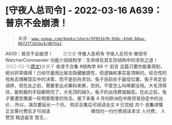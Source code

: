 # [守夜人总司令] - 2022-03-16 A639：普京不会崩溃！

> 来源：[`www.yuque.com/books/share/97051b78-926c-43e6-b0aa-0b72ff163ac4/db7na1`](https://www.yuque.com/books/share/97051b78-926c-43e6-b0aa-0b72ff163ac4/db7na1)

<ne-p id="520f42f3293818f927861ebbd5b15da4_p_0" data-lake-id="520f42f3293818f927861ebbd5b15da4_p_0"><ne-text id="ue2942916" style="color: rgb(51, 51, 51);">A639：普京不会崩溃！</ne-text></ne-p> <ne-p id="c8a9c0fafcff5350f6fe04e65f0df970" data-lake-id="c8a9c0fafcff5350f6fe04e65f0df970"><ne-text id="u23faea42" ne-fontsize="12" style="color: rgb(255, 255, 255);">原创</ne-text><ne-text id="uc2bd3c66" style="color: rgb(140, 140, 140);">觉悟者</ne-text> <ne-text id="uc5417802" ne-fontsize="14">守夜人总司令</ne-text></ne-p> <ne-p id="124c60dfa1ee976fc8d2fb3bd8bf6beb" data-lake-id="124c60dfa1ee976fc8d2fb3bd8bf6beb"><ne-text id="ubb5bab77" ne-fontsize="14" ne-bold="true" style="color: rgb(51, 51, 51);">守夜人总司令</ne-text></ne-p> <ne-p id="9d570d304522d23a7c9776f3ee778c9e" data-lake-id="9d570d304522d23a7c9776f3ee778c9e"><ne-text id="u70c1fdbb" ne-fontsize="14" style="color: rgb(51, 51, 51);">微信号</ne-text><ne-text id="uca3075de" ne-fontsize="14" style="color: rgb(51, 51, 51);">WatcherCommander</ne-text></ne-p> <ne-p id="8223eee8bea80ab05ab543c8fc07c6c7" data-lake-id="8223eee8bea80ab05ab543c8fc07c6c7"><ne-text id="u3af3cce1" ne-fontsize="14" style="color: rgb(51, 51, 51);">功能介绍</ne-text><ne-text id="uf02a8370" ne-fontsize="14" style="color: rgb(51, 51, 51);">结构学：生命体在其生存结构中的求存之道！</ne-text></ne-p> <ne-p id="9145eabc878172d7b60766919b31d556" data-lake-id="9145eabc878172d7b60766919b31d556"><ne-text id="ud6d75263" style="color: rgb(140, 140, 140);">2022-03-16</ne-text>[<ne-text id="u59da94a4" ne-fontsize="14">原文</ne-text>](https://mp.weixin.qq.com/s?__biz=MzAxNDk1NjI2Mw==&mid=2247488084&idx=1&sn=7c8d1370795dc6496c224b27c0137762&chksm=9b8a31dcacfdb8ca47772d583074c0ce9e16f2a9a2d3a27359cb26cb851d21da814506f6a3df#rd))<ne-text id="ud0b2d886" ne-fontsize="14" style="color: rgb(140, 140, 140);">发表于</ne-text></ne-p> <ne-p id="30f009e48b664206ce8c50d29ceae8fe" data-lake-id="30f009e48b664206ce8c50d29ceae8fe"><ne-text id="uaedea061" style="color: rgb(51, 51, 51);">收录于合集 #结构学 89 个</ne-text></ne-p> <ne-p id="8486853f273b6252271f1c0832e9ff66" data-lake-id="8486853f273b6252271f1c0832e9ff66"><ne-text id="u98679201" style="color: rgb(51, 51, 51);">前言</ne-text></ne-p> <ne-p id="d4be05a2d91026ea557e36d0f3e8b9c7" data-lake-id="d4be05a2d91026ea557e36d0f3e8b9c7"><ne-text id="ub87e811b" style="color: rgb(51, 51, 51);">这篇只要你能看得到，绝对非常值得！已经尽量用比喻去隐藏敏感性，但逻辑和事实是清晰的。综合性的视角去理解现实中的决策，而不是刻舟求剑。兔子目前处于最佳位置，兔子肯定会调停，但在此之前，需要拿出点筹码来换，否则，不管怎么叫唤都没用。大毛顶得住，能制裁的手段都用完了，大毛顶的越久，兔子的出场费就越高。在此之前，兔子要遭受鹰酱一轮明里暗里的攻击。接下来看 4 月份欧洲在中欧贸易协定中的出价… 所以，演员要延长一个月。</ne-text></ne-p> <ne-p id="f50e40e42f5c3293fa024f8892fd34a1" data-lake-id="f50e40e42f5c3293fa024f8892fd34a1" ne-alignment="center"><ne-text id="ue62498c7" style="color: rgb(51, 51, 51);">购买合集后可阅读全文</ne-text></ne-p> <ne-p id="fc5fc2788e91a3acdd5de666a215dc65" data-lake-id="fc5fc2788e91a3acdd5de666a215dc65" ne-alignment="center"><ne-text id="u61a02339" style="color: rgb(51, 51, 51);">#</ne-text></ne-p> <ne-p id="a696920f4473d415e7b16d336e3a4d66" data-lake-id="a696920f4473d415e7b16d336e3a4d66" ne-alignment="center"><ne-text id="uafe690f9" style="color: rgb(51, 51, 51);">已完结 共个</ne-text></ne-p> <ne-p id="5dccc24009fe981125563c5b0908d126" data-lake-id="5dccc24009fe981125563c5b0908d126" ne-alignment="center"><ne-text id="uec279559" ne-fontsize="16">合集详情</ne-text></ne-p> <ne-p id="0f92f1244b1d5bf52b9ab3c5f9ffd51b" data-lake-id="0f92f1244b1d5bf52b9ab3c5f9ffd51b" ne-alignment="center"><ne-text id="u208ae20b" style="color: rgb(51, 51, 51);">正文需付费后才可阅读</ne-text></ne-p> <ne-p id="7a45241c00ac2d26c3ffdf7aba1ef25c" data-lake-id="7a45241c00ac2d26c3ffdf7aba1ef25c" ne-alignment="center"><ne-text id="u55f908e3" style="color: rgb(255, 255, 255);">加载中</ne-text></ne-p> <ne-p id="538fd54d6833abc39da284c9bb1aaa68" data-lake-id="538fd54d6833abc39da284c9bb1aaa68" ne-alignment="center"><ne-text id="u568af541" style="color: rgb(255, 255, 255);"> 微信豆购买</ne-text></ne-p> <ne-p id="202823b0e74c57816f9c93bfaedcaebe" data-lake-id="202823b0e74c57816f9c93bfaedcaebe" ne-alignment="center"><ne-text id="ubdb6d988" style="color: rgb(51, 51, 51);">微信扫一扫付费阅读本文</ne-text></ne-p> <ne-p id="bbee47aa0bd61662c58e12fdd9f0959e" data-lake-id="bbee47aa0bd61662c58e12fdd9f0959e" ne-alignment="center"><ne-text id="u1d31fd63" ne-fontsize="13" style="color: rgb(51, 51, 51);">人付费， 人赞赏</ne-text></ne-p> <ne-h3 id="STCqN" data-lake-id="STCqN"><ne-heading-ext><ne-heading-anchor></ne-heading-anchor><ne-heading-fold></ne-heading-fold></ne-heading-ext><ne-heading-content><ne-text id="u36e20e82" ne-fontsize="16" style="color: rgb(51, 51, 51);">精选留言</ne-text></ne-heading-content></ne-h3> <ne-p id="5031370be086ff2c7a08b40f643819bc" data-lake-id="5031370be086ff2c7a08b40f643819bc"><ne-text id="ua5708f41" style="color: rgb(51, 51, 51);">暂无...</ne-text></ne-p>